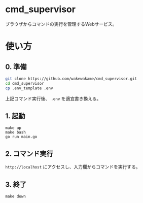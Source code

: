 # cmd\_supervisor

ブラウザからコマンドの実行を管理するWebサービス。

# 使い方

## 0. 準備

```bash
git clone https://github.com/wakewakame/cmd_supervisor.git
cd cmd_supervisor
cp .env_template .env
```

上記コマンド実行後、 `.env` を適宜書き換える。

## 1. 起動

```
make up
make bash
go run main.go
```

## 2. コマンド実行

`http://localhost` にアクセスし、入力欄からコマンドを実行する。

## 3. 終了

```
make down
```
